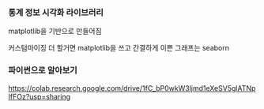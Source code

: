 
### 통계 정보 시각화 라이브러리
matplotlib을 기반으로 만들어짐

커스텀마이징 더 할거면 matplotlib을 쓰고 
간결하게 이쁜 그래프는 seaborn



### 파이썬으로 알아보기 
https://colab.research.google.com/drive/1fC_bP0wkW3ljmd1eXeSV5glATNpIfFOz?usp=sharing